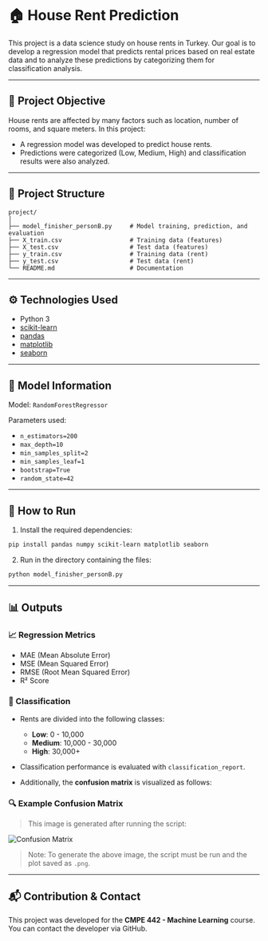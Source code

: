 # 🏠 House Rent Prediction

This project is a data science study on house rents in Turkey. Our goal is to develop a regression model that predicts rental prices based on real estate data and to analyze these predictions by categorizing them for classification analysis.

---

## 🎯 Project Objective

House rents are affected by many factors such as location, number of rooms, and square meters. In this project:
- A regression model was developed to predict house rents.
- Predictions were categorized (Low, Medium, High) and classification results were also analyzed.

---

## 📁 Project Structure

```
project/
│
├── model_finisher_personB.py     # Model training, prediction, and evaluation
├── X_train.csv                   # Training data (features)
├── X_test.csv                    # Test data (features)
├── y_train.csv                   # Training data (rent)
├── y_test.csv                    # Test data (rent)
└── README.md                     # Documentation
```

---

## ⚙️ Technologies Used

- Python 3
- [scikit-learn](https://scikit-learn.org)
- [pandas](https://pandas.pydata.org/)
- [matplotlib](https://matplotlib.org/)
- [seaborn](https://seaborn.pydata.org/)

---

## 🧠 Model Information

Model: `RandomForestRegressor`

Parameters used:
- `n_estimators=200`
- `max_depth=10`
- `min_samples_split=2`
- `min_samples_leaf=1`
- `bootstrap=True`
- `random_state=42`

---

## 🚀 How to Run

1. Install the required dependencies:

```bash
pip install pandas numpy scikit-learn matplotlib seaborn
```

2. Run in the directory containing the files:

```bash
python model_finisher_personB.py
```

---

## 📊 Outputs

### 📈 Regression Metrics
- MAE (Mean Absolute Error)
- MSE (Mean Squared Error)
- RMSE (Root Mean Squared Error)
- R² Score

### 🧮 Classification
- Rents are divided into the following classes:
  - **Low**: 0 - 10,000
  - **Medium**: 10,000 - 30,000
  - **High**: 30,000+

- Classification performance is evaluated with `classification_report`.

- Additionally, the **confusion matrix** is visualized as follows:

### 🔍 Example Confusion Matrix

> This image is generated after running the script:

![Confusion Matrix](confusion_matrix_example.png)

> Note: To generate the above image, the script must be run and the plot saved as `.png`.

---

## 📬 Contribution & Contact

This project was developed for the **CMPE 442 - Machine Learning** course. You can contact the developer via GitHub.
